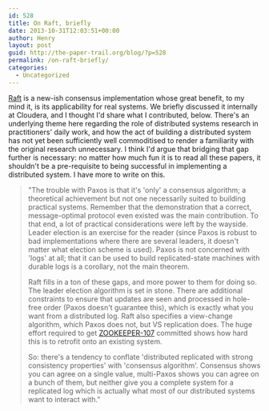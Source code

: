 ```yaml
---
id: 528
title: On Raft, briefly
date: 2013-10-31T12:03:51+00:00
author: Henry
layout: post
guid: http://the-paper-trail.org/blog/?p=528
permalink: /on-raft-briefly/
categories:
  - Uncategorized
---
```

[Raft](https://ramcloud.stanford.edu/wiki/download/attachments/11370504/raft.pdf) is a new-ish consensus implementation whose great benefit, to my mind it, is its applicability for real systems. We briefly discussed it internally at Cloudera, and I thought I'd share what I contributed, below. There's an underlying theme here regarding the role of distributed systems research in practitioners' daily work, and how the act of building a distributed system has not yet been sufficiently well commoditised to render a familiarity with the original research unnecessary. I think I'd argue that bridging that gap further is necessary: no matter how much fun it is to read all these papers, it shouldn't be a pre-requisite to being successful in implementing a distributed system. I have more to write on this.

> "The trouble with Paxos is that it's 'only' a consensus algorithm; a theoretical achievement but not one necessarily suited to building practical systems. Remember that the demonstration that a correct, message-optimal protocol even existed was the main contribution. To that end, a lot of practical considerations were left by the wayside. Leader election is an exercise for the reader (since Paxos is robust to bad implementations where there are several leaders, it doesn't matter what election scheme is used). Paxos is not concerned with 'logs' at all; that it can be used to build replicated-state machines with durable logs is a corollary, not the main theorem. 
> 
> Raft fills in a ton of these gaps, and more power to them for doing so. The leader election algorithm is set in stone. There are additional constraints to ensure that updates are seen and processed in hole-free order (Paxos doesn't guarantee this), which is exactly what you want from a distributed log. Raft also specifies a view-change algorithm, which Paxos does not, but VS replication does. The huge effort required to get [ZOOKEEPER-107](https://issues.apache.org/jira/browse/ZOOKEEPER-107) committed shows how hard this is to retrofit onto an existing system.
> 
> So: there's a tendency to conflate 'distributed replicated <blah> with strong consistency properties' with 'consensus algorithm'. Consensus shows you can agree on a single value, multi-Paxos shows you can agree on a bunch of them, but neither give you a complete system for a replicated log which is actually what most of our distributed systems want to interact with."
